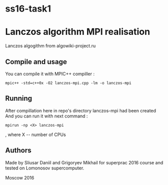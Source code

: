 # ss16-task1
# Lanczos algorithm MPI realisation #
Lanczos algogithm from algowiki-project.ru

## Compile and usage ##
You can compile it with MPIC++ compiller :

`mpic++ -std=c++0x -O2 lanczos-mpi.cpp -lm -o lanczos-mpi`


## Running ##
After compillation here in repo's directory lanczos-mpi had been created
And you can run it with next command :

`mpirun -np <X> lanczos-mpi`

, where X -- number of CPUs


## Authors ##

Made by Sliusar Daniil and Grigoryev Mikhail
for superprac 2016 course and tested on Lomonosov supercomputer.

Moscow 2016 
